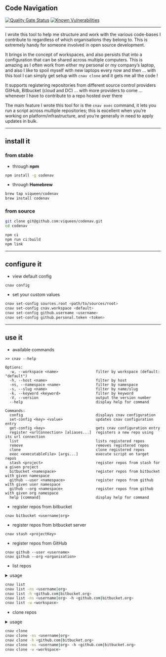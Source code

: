 ## Code Navigation

[![Quality Gate Status](https://sonarcloud.io/api/project_badges/measure?project=viqueen_codenav&metric=alert_status)](https://sonarcloud.io/dashboard?id=viqueen_codenav)
[![Known Vulnerabilities](https://snyk.io/test/github/viqueen/codenav/badge.svg?targetFile=package.json)](https://snyk.io/test/github/viqueen/codenav?targetFile=package.json)

---

I wrote this tool to help me structure and work with the various code-bases I contribute to regardless of which organisations
they belong to. This is extremely handy for someone involved in open source development.

It brings in the concept of workspaces, and also persists that into a configuration that can be shared across multiple
computers. This is amazing as I often work from either my personal or my company’s laptop, and also I like to spoil myself with new laptops every now and then … with this tool I can simply get setup with `cnav clone` and it gets me all the code !

It supports registering repositories from different source control providers GitHub, Bitbucket (cloud and DC) …
with more providers to come … whenever I have to contribute to a repo hosted over there

The main feature I wrote this tool for is the `cnav exec` command, it lets you run a script across multiple
repositories; this is excellent when you’re working on platform/infrastructure, and you’re generally in need
to apply updates in bulk.

---

## install it

### from stable

- through **npm**

```bash
npm install -g codenav
```

- through **Homebrew**

```bash
brew tap viqueen/codenav
brew install codenav
```

### from source

```bash
git clone git@github.com:viqueen/codenav.git
cd codenav

npm ci
npm run ci:build
npm link
```

---

## configure it

- view default config

```bash
cnav config
```

- set your custom values

```bash
cnav set-config sources.root <path/to/sources/root>
cnav set-config cnav.workspace <default>
cnav set-config github.username <username>
cnav set-config github.personal.token <token>
```

---

## use it

- available commands

```
>> cnav --help

Options:
  -w, --workspace <name>                 filter by workspace (default: "default")
  -h, --host <name>                      filter by host
  -ns, --namespace <name>                filter by namespace
  -s, --slug <name>                      filter by name/slug
  -k, --keyword <keyword>                filter by keyword
  -V, --version                          output the version number
  --help                                 display help for command

Commands:
  config                                 displays cnav configuration
  set-config <key> <value>               updates cnav configuration entry
  get-config <key>                       gets cnav configuration entry
  register <urlConnection> [aliases...]  registers a new repo using its url connection
  list                                   lists registered repos
  remove                                 removes registered repos
  clone                                  clone registered repos
  exec <executableFile> [args...]        execute script on target repos
  stash <project>                        register repos from stash for a given project
  bitbucket <namespace>                  register repos from bitbucket with given namespace
  github --user <namespace>              register repos from github with given user namespace
  github --org <namespace>               register repos from github with given org namespace
  help [command]                         display help for command
```

- register repos from bitbucket

```
cnav bitbucket <username|org>
```

- register repos from bitbucket server

```
cnav stash <projectKey>
```

- register repos from GitHub

```
cnav github --user <username>
cnav github --org <organisation>
```

- list repos

<details>
<summary>usage</summary>
<p>

```
Usage: cnav list [options]

lists registered repos

Options:
  -w, --workspace <name>                 filter by workspace (default: "default")
  -h, --host <name>                      filter by host
  -ns, --namespace <name>                filter by namespace
  -s, --slug <name>                      filter by name/slug
  -k, --keyword <keyword>                filter by keyword
```

</p>
</details>

```bash
cnav list
cnav list -ns <username|org>
cnav list -h <github.com|bitbucket.org>
cnav list -ns <username|org> -h <github.com|bitbucket.org>
cnav list -w <workspace>
```

- clone repos

<details>
<summary>usage</summary>
<p>

```
Usage: cnav clone [options]

clone registered repos

Options:
  -w, --workspace <name>                 filter by workspace (default: "default")
  -h, --host <name>                      filter by host
  -ns, --namespace <name>                filter by namespace
  -s, --slug <name>                      filter by name/slug
  -k, --keyword <keyword>                filter by keyword
```

</p>
</details>

```bash
cnav clone
cnav clone -ns <username|org>
cnav clone -h <github.com|bitbucket.org>
cnav clone -ns <username|org> -h <github.com|bitbucket.org>
cnav clone -w <workspace>
```

